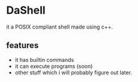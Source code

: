 # **DaSh**ell

it a POSIX compliant shell made using c++.

## features

- it has builtin commands
- it can execute programs (soon)
- other stuff which i will probably figure out later.

